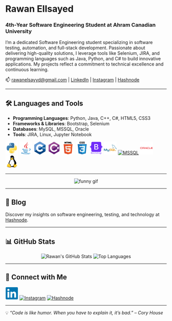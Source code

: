 # Rawan Ellsayed

### 4th-Year Software Engineering Student at Ahram Canadian University

I’m a dedicated Software Engineering student specializing in software testing, automation, and full-stack development. Passionate about delivering high-quality solutions, I leverage tools like Selenium, JIRA, and programming languages such as Java, Python, and C# to build innovative applications. My projects reflect a commitment to technical excellence and continuous learning.

📫 [rawanelsayyd@gmail.com](mailto:rawanelsayyd@gmail.com) | [LinkedIn](https://www.linkedin.com/in/rawan-elsayyd-863237225) | [Instagram](https://instagram.com/rawanallsayed) | [Hashnode](https://el5amsa-btwqeet-betna.hashnode.dev/)

---

## 🛠️ Languages and Tools

- **Programming Languages**: Python, Java, C++, C#, HTML5, CSS3
- **Frameworks & Libraries**: Bootstrap, Selenium
- **Databases**: MySQL, MSSQL, Oracle
- **Tools**: JIRA, Linux, Jupyter Notebook

<p align="left">
  <a href="https://www.python.org" target="_blank" rel="noreferrer"><img src="https://raw.githubusercontent.com/devicons/devicon/master/icons/python/python-original.svg" alt="Python" width="40" height="40"/></a>
  <a href="https://www.java.com" target="_blank" rel="noreferrer"><img src="https://raw.githubusercontent.com/devicons/devicon/master/icons/java/java-original.svg" alt="Java" width="40" height="40"/></a>
  <a href="https://www.w3schools.com/cpp/" target="_blank" rel="noreferrer"><img src="https://raw.githubusercontent.com/devicons/devicon/master/icons/cplusplus/cplusplus-original.svg" alt="C++" width="40" height="40"/></a>
  <a href="https://www.w3schools.com/cs/" target="_blank" rel="noreferrer"><img src="https://raw.githubusercontent.com/devicons/devicon/master/icons/csharp/csharp-original.svg" alt="C#" width="40" height="40"/></a>
  <a href="https://www.w3.org/html/" target="_blank" rel="noreferrer"><img src="https://raw.githubusercontent.com/devicons/devicon/master/icons/html5/html5-original-wordmark.svg" alt="HTML5" width="40" height="40"/></a>
  <a href="https://www.w3schools.com/css/" target="_blank" rel="noreferrer"><img src="https://raw.githubusercontent.com/devicons/devicon/master/icons/css3/css3-original-wordmark.svg" alt="CSS3" width="40" height="40"/></a>
  <a href="https://getbootstrap.com" target="_blank" rel="noreferrer"><img src="https://raw.githubusercontent.com/devicons/devicon/master/icons/bootstrap/bootstrap-plain-wordmark.svg" alt="Bootstrap" width="40" height="40"/></a>
  <a href="https://www.mysql.com/" target="_blank" rel="noreferrer"><img src="https://raw.githubusercontent.com/devicons/devicon/master/icons/mysql/mysql-original-wordmark.svg" alt="MySQL" width="40" height="40"/></a>
  <a href="https://www.microsoft.com/en-us/sql-server" target="_blank" rel="noreferrer"><img src="https://www.svgrepo.com/show/303229/microsoft-sql-server-logo.svg" alt="MSSQL" width="40" height="40"/></a>
  <a href="https://www.oracle.com/" target="_blank" rel="noreferrer"><img src="https://raw.githubusercontent.com/devicons/devicon/master/icons/oracle/oracle-original.svg" alt="Oracle" width="40" height="40"/></a>
  <a href="https://www.linux.org/" target="_blank" rel="noreferrer"><img src="https://raw.githubusercontent.com/devicons/devicon/master/icons/linux/linux-original.svg" alt="Linux" width="40" height="40"/></a>
</p>

---

 <p align="center">
  <img src="https://i.imgflip.com/65efzo.gif" alt="funny gif" height="200" />
</p>


---

## 📝 Blog

Discover my insights on software engineering, testing, and technology at [Hashnode](https://el5amsa-btwqeet-betna.hashnode.dev/).

---

## 📊 GitHub Stats

<p align="center">
  <img src="https://github-readme-stats.vercel.app/api?username=Merrn60&show_icons=true&theme=radical" alt="Rawan's GitHub Stats" />
  <img src="https://github-readme-stats.vercel.app/api/top-langs/?username=Merrn60&layout=compact&theme=radical" alt="Top Languages" />
</p>

---

## 🤝 Connect with Me

<p align="left">
  <a href="https://www.linkedin.com/in/rawan-elsayyd-863237225" target="_blank"><img src="https://raw.githubusercontent.com/devicons/devicon/master/icons/linkedin/linkedin-original.svg" alt="LinkedIn" width="40" height="40"/></a>
  <a href="https://instagram.com/rawanallsayed" target="_blank"><img src="https://raw.githubusercontent.com/rahuldkjain/github-profile-readme-generator/master/src/images/icons/Social/instagram.svg" alt="Instagram" width="40" height="40"/></a>
  <a href="https://el5amsa-btwqeet-betna.hashnode.dev/" target="_blank"><img src="https://cdn.hashnode.com/res/hashnode/image/upload/v1611902473383/CDyAuTy75.png" alt="Hashnode" width="40" height="40"/></a>
</p>

---

💡 *“Code is like humor. When you have to explain it, it’s bad.” – Cory House*
